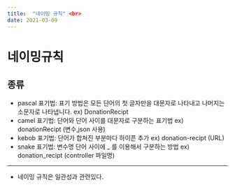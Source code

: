 ```yaml
---
title:  "네이밍 규칙" <br>
date: 2021-03-09
---
```


# 네이밍규칙

## 종류
* pascal 표기법: 표기 방법은 모든 단어의 첫 글자만을 대문자로 나타내고 나머지는 소문자로 나타냅니다. ex)  DonationRecipt
* camel 표기법:  단어와 단어 사이를 대문자로 구분하는 표기법 ex)  donationRecipt (변수,json 사용)
* kebob 표기법: 단어가 합쳐진 부분마다 하이픈 추가 ex)  donation-recipt (URL)
* snake 표기법: 변수명 단어 사이에 _ 를 이용해서 구분하는 방법 ex)  donation_recipt (controller 파일명)
---
* 네이밍 규칙은 일관성과 관련있다.
